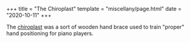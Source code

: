 +++
title = "The Chiroplast"
template = "miscellany/page.html"
date = "2020-10-11"
+++

The [chiroplast](https://en.wikipedia.org/wiki/Chiroplast) was a sort of wooden hand brace used to train "proper" hand positioning for piano players.
